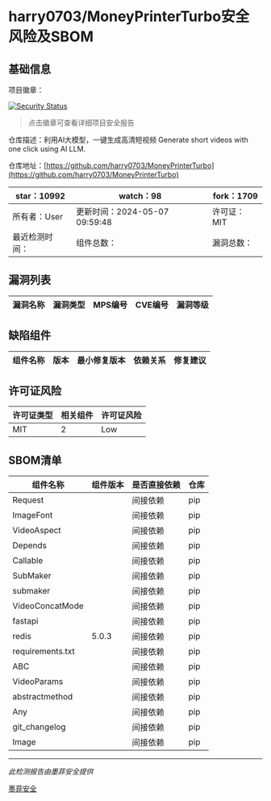 # harry0703/MoneyPrinterTurbo安全风险及SBOM

## 基础信息

项目徽章：

[![Security Status](https://www.murphysec.com/platform3/v31/badge/1788277138712317952.svg)](https://www.murphysec.com/console/report/1771255376811847680/1788277138712317952)

> 点击徽章可查看详细项目安全报告

仓库描述：利用AI大模型，一键生成高清短视频 Generate short videos with one click using AI LLM.

仓库地址：[https://github.com/harry0703/MoneyPrinterTurbo](https://github.com/harry0703/MoneyPrinterTurbo)

| star：10992 | watch：98 | fork：1709 |
| ----------- | -------------- | ------------ |
| 所有者：User | 更新时间：2024-05-07 09:59:48 | 许可证：MIT |
| 最近检测时间： | 组件总数： | 漏洞总数： |




## 漏洞列表

| 漏洞名称 | 漏洞类型 | MPS编号 | CVE编号 | 漏洞等级 |
| ------- | ------ | ------- | ------ | ----- |





## 缺陷组件

| 组件名称 | 版本 | 最小修复版本 | 依赖关系 | 修复建议 |
| -------- | ---- | ------------ | -------- | -------- |





## 许可证风险

| 许可证类型 | 相关组件 | 许可证风险 |
| ---------- | -------- | ---------- |
|MIT|2|Low|




## SBOM清单

| 组件名称 | 组件版本 | 是否直接依赖 | 仓库 |
| -------- | -------- | ------------ | ---- |
|Request||间接依赖|pip|
|ImageFont||间接依赖|pip|
|VideoAspect||间接依赖|pip|
|Depends||间接依赖|pip|
|Callable||间接依赖|pip|
|SubMaker||间接依赖|pip|
|submaker||间接依赖|pip|
|VideoConcatMode||间接依赖|pip|
|fastapi||间接依赖|pip|
|redis|5.0.3|间接依赖|pip|
|requirements.txt||间接依赖|pip|
|ABC||间接依赖|pip|
|VideoParams||间接依赖|pip|
|abstractmethod||间接依赖|pip|
|Any||间接依赖|pip|
|git_changelog||间接依赖|pip|
|Image||间接依赖|pip|


------

*此检测报告由墨菲安全提供*

[墨菲安全](www.murphysec.com)